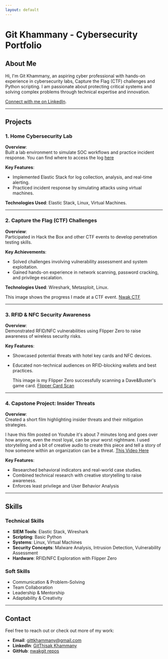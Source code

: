 ```yaml
---
layout: default
---
```


# Git Khammany - Cybersecurity Portfolio

## About Me
Hi, I'm Git Khammany, an aspiring cyber professional with hands-on experience in cybersecurity labs, Capture the Flag (CTF) challenges and Python scripting. I am passionate about protecting critical systems and solving complex problems through technical expertise and innovation.

[Connect with me on LinkedIn](https://www.linkedin.com/in/gitthisak-khammany-07016b265).

---

## Projects

### 1. Home Cybersecurity Lab
**Overview**:  
Built a lab environment to simulate SOC workflows and practice incident response.
You can find where to access the log [here](https://github.com/NwAKGit/nwakgit.github.io/blob/main/READ%20ME%20build%20SIEM%20with%20elastic%20Stack)

**Key Features**:  
- Implemented Elastic Stack for log collection, analysis, and real-time alerting.  
- Practiced incident response by simulating attacks using virtual machines.  

**Technologies Used**: Elastic Stack, Linux, Virtual Machines.  

---

### 2. Capture the Flag (CTF) Challenges
**Overview**:  
Participated in Hack the Box and other CTF events to develop penetration testing skills.

**Key Achievements**:  
- Solved challenges involving vulnerability assessment and system exploitation.  
- Gained hands-on experience in network scanning, password cracking, and privilege escalation.  

**Technologies Used**: Wireshark, Metasploit, Linux.

 This image shows the progress I made at a CTF event. 
[Nwak CTF](https://github.com/NwAKGit/nwakgit.github.io/blob/main/Nwak%20CTF.png)

---

### 3. RFID & NFC Security Awareness
**Overview**:  
Demonstrated RFID/NFC vulnerabilities using Flipper Zero to raise awareness of wireless security risks.

**Key Features**:  
- Showcased potential threats with hotel key cards and NFC devices.  
- Educated non-technical audiences on RFID-blocking wallets and best practices.

  This image is my Flipper Zero successfully scanning a Dave&Buster's game card.
[Flipper Card Scan](https://github.com/NwAKGit/nwakgit.github.io/blob/main/Flipper%20Card%20Scan.jpg)

---

### 4. Capstone Project: Insider Threats
**Overview**:  
Created a short film highlighting insider threats and their mitigation strategies.

I have this film posted on Youtube it's about 7 minutes long and goes over how anyone, even the most loyal, can be your worst nightmare.
I used storytelling and a bit of creative audio to create this piece and tell a story of how someone within an organization can be a threat. 
[This Video Here](https://www.youtube.com/watch?v=agszZwqljro&t=4s)

**Key Features**:  
- Researched behavioral indicators and real-world case studies.  
- Combined technical research with creative storytelling to raise awareness.
- Enforces least privilege and User Behavior Analysis 

---

## Skills
### Technical Skills
- **SIEM Tools**: Elastic Stack, Wireshark  
- **Scripting**: Basic Python  
- **Systems**: Linux, Virtual Machines  
- **Security Concepts**: Malware Analysis, Intrusion Detection, Vulnerability Assessment  
- **Hardware**: RFID/NFC Exploration with Flipper Zero  

### Soft Skills
- Communication & Problem-Solving  
- Team Collaboration  
- Leadership & Mentorship  
- Adaptability & Creativity  

---

## Contact
Feel free to reach out or check out more of my work:  
- **Email**: gittkhammany@gmail.com  
- **LinkedIn**: [GitThisak Khammany](https://www.linkedin.com/in/gitthisak-khammany-07016b265)  
- **GitHub**: [nwakgit repos](https://github.com/NwAKGit/nwakgit.github.io)   
